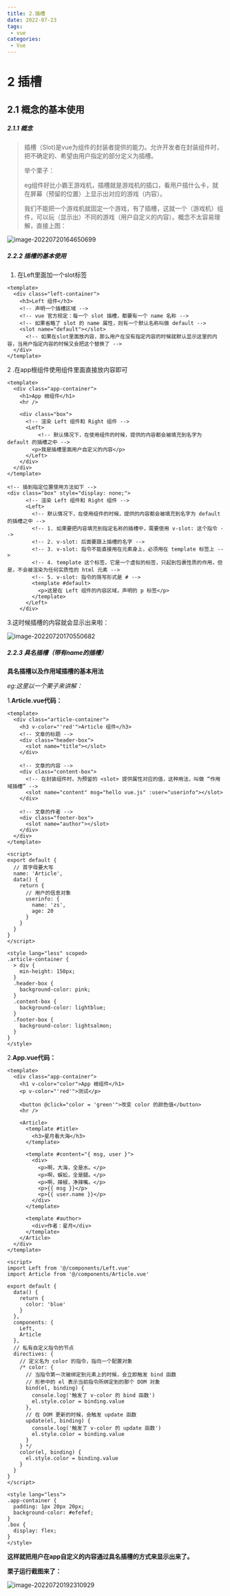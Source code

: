 ```yaml
---
title: 2.插槽
date: 2022-07-23
tags:
 - vue
categories:
 - Vue
---
```


# 2 插槽

## 2.1 概念的基本使用

##### 2.1.1 概念

> 插槽（Slot)是vue为组件的封装者提供的能力。允许开发者在封装组件时，把不确定的、希望由用户指定的部分定义为插槽。
>
> 举个栗子：
>
> ​	eg组件好比小霸王游戏机，插槽就是游戏机的插口，看用户插什么卡，就在屏幕（预留的位置）上显示出对应的游戏（内容）。
>
> 我们不能把一个游戏机就固定一个游戏，有了插槽，这就一个（游戏机）组件，可以玩（显示出）不同的游戏（用户自定义的内容）。概念不太容易理解，直接上图：

![image-20220720164650699](https://img-blog.csdnimg.cn/866346bb2f6b42db83f6009d1c49a188.png)

##### 2.2.2 插槽的基本使用

1. 在Left里面加一个slot标签

```vue
<template>
  <div class="left-container">
    <h3>Left 组件</h3>
    <!-- 声明一个插槽区域 -->
    <!-- vue 官方规定：每一个 slot 插槽，都要有一个 name 名称 -->
    <!-- 如果省略了 slot 的 name 属性，则有一个默认名称叫做 default -->
    <slot name="default"></slot>
      <!-- 如果在slot里面放内容，那么用户在没有指定内容的时候就默认显示这里的内容，当用户指定内容的时候又会把这个替换了 -->
  </div>
</template>
```

 2 .在app根组件使用组件里面直接放内容即可

```vue
<template>
  <div class="app-container">
    <h1>App 根组件</h1>
    <hr />

    <div class="box">
      <!-- 渲染 Left 组件和 Right 组件 -->
      <Left>
          <!-- 默认情况下，在使用组件的时候，提供的内容都会被填充到名字为 default 的插槽之中 -->
        <p>我是插槽里面用户自定义的内容</p>
      </Left>
    </div>
  </div>
</template>

<!-- 插到指定位置使用方法如下 -->
<div class="box" style="display: none;">
      <!-- 渲染 Left 组件和 Right 组件 -->
      <Left>
        <!-- 默认情况下，在使用组件的时候，提供的内容都会被填充到名字为 default 的插槽之中 -->
        <!-- 1. 如果要把内容填充到指定名称的插槽中，需要使用 v-slot: 这个指令 -->
        <!-- 2. v-slot: 后面要跟上插槽的名字 -->
        <!-- 3. v-slot: 指令不能直接用在元素身上，必须用在 template 标签上 -->
        <!-- 4. template 这个标签，它是一个虚拟的标签，只起到包裹性质的作用，但是，不会被渲染为任何实质性的 html 元素 -->
        <!-- 5. v-slot: 指令的简写形式是 # -->
        <template #default>
          <p>这是在 Left 组件的内容区域，声明的 p 标签</p>
        </template>
      </Left>
    </div>
```

 3.这时候插槽的内容就会显示出来啦：

![image-20220720170550682](https://img-blog.csdnimg.cn/242522974ad14c46a4413b90b9afbd1b.png)

##### 2.2.3 具名插槽（带有name的插槽）

 **具名插槽以及作用域插槽的基本用法**

*eg:这里以一个栗子来讲解：*

1.**Article.vue代码：**

```vue
<template>
  <div class="article-container">
    <h3 v-color="'red'">Article 组件</h3>
    <!-- 文章的标题 -->
    <div class="header-box">
      <slot name="title"></slot>
    </div>

    <!-- 文章的内容 -->
    <div class="content-box">
      <!-- 在封装组件时，为预留的 <slot> 提供属性对应的值，这种用法，叫做 “作用域插槽” -->
      <slot name="content" msg="hello vue.js" :user="userinfo"></slot>
    </div>

    <!-- 文章的作者 -->
    <div class="footer-box">
      <slot name="author"></slot>
    </div>
  </div>
</template>

<script>
export default {
  // 首字母要大写
  name: 'Article',
  data() {
    return {
      // 用户的信息对象
      userinfo: {
        name: 'zs',
        age: 20
      }
    }
  }
}
</script>

<style lang="less" scoped>
.article-container {
  > div {
    min-height: 150px;
  }
  .header-box {
    background-color: pink;
  }
  .content-box {
    background-color: lightblue;
  }
  .footer-box {
    background-color: lightsalmon;
  }
}
</style>

```



2.**App.vue代码：**

```vue
<template>
  <div class="app-container">
    <h1 v-color="color">App 根组件</h1>
    <p v-color="'red'">测试</p>

    <button @click="color = 'green'">改变 color 的颜色值</button>
    <hr />

    <Article>
      <template #title>
        <h3>星月看大海</h3>
      </template>

      <template #content="{ msg, user }">
        <div>
          <p>啊，大海，全是水。</p>
          <p>啊，蜈蚣，全是腿。</p>
          <p>啊，辣椒，净辣嘴。</p>
          <p>{{ msg }}</p>
          <p>{{ user.name }}</p>
        </div>
      </template>

      <template #author>
        <div>作者：星月</div>
      </template>
    </Article>
  </div>
</template>

<script>
import Left from '@/components/Left.vue'
import Article from '@/components/Article.vue'

export default {
  data() {
    return {
      color: 'blue'
    }
  },
  components: {
    Left,
    Article
  },
  // 私有自定义指令的节点
  directives: {
    // 定义名为 color 的指令，指向一个配置对象
    /* color: {
      // 当指令第一次被绑定到元素上的时候，会立即触发 bind 函数
      // 形参中的 el 表示当前指令所绑定到的那个 DOM 对象
      bind(el, binding) {
        console.log('触发了 v-color 的 bind 函数')
        el.style.color = binding.value
      },
      // 在 DOM 更新的时候，会触发 update 函数
      update(el, binding) {
        console.log('触发了 v-color 的 update 函数')
        el.style.color = binding.value
      }
    } */
    color(el, binding) {
      el.style.color = binding.value
    }
  }
}
</script>

<style lang="less">
.app-container {
  padding: 1px 20px 20px;
  background-color: #efefef;
}
.box {
  display: flex;
}
</style>

```

**这样就把用户在app自定义的内容通过具名插槽的方式来显示出来了。**

**栗子运行截图来了：**

![image-20220720192310929](https://img-blog.csdnimg.cn/3550ebcade6942cc828bdfb0509054d4.png)

